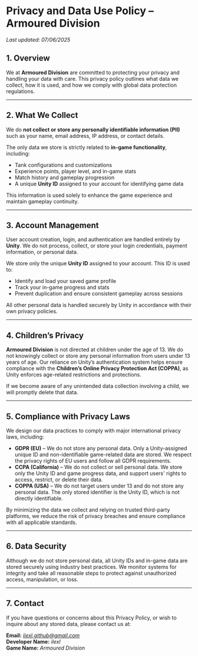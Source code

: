 # Privacy and Data Use Policy – Armoured Division

_Last updated: 07/06/2025_

## 1. Overview

We at **Armoured Division** are committed to protecting your privacy and handling your data with care. This privacy policy outlines what data we collect, how it is used, and how we comply with global data protection regulations.

---

## 2. What We Collect

We do **not collect or store any personally identifiable information (PII)** such as your name, email address, IP address, or contact details.

The only data we store is strictly related to **in-game functionality**, including:
- Tank configurations and customizations  
- Experience points, player level, and in-game stats  
- Match history and gameplay progression  
- A unique **Unity ID** assigned to your account for identifying game data

This information is used solely to enhance the game experience and maintain gameplay continuity.

---

## 3. Account Management

User account creation, login, and authentication are handled entirely by **Unity**. We do not process, collect, or store your login credentials, payment information, or personal data.

We store only the unique **Unity ID** assigned to your account. This ID is used to:
- Identify and load your saved game profile  
- Track your in-game progress and stats  
- Prevent duplication and ensure consistent gameplay across sessions

All other personal data is handled securely by Unity in accordance with their own privacy policies.

---

## 4. Children’s Privacy

**Armoured Division** is not directed at children under the age of 13. We do not knowingly collect or store any personal information from users under 13 years of age. Our reliance on Unity’s authentication system helps ensure compliance with the **Children’s Online Privacy Protection Act (COPPA)**, as Unity enforces age-related restrictions and protections.

If we become aware of any unintended data collection involving a child, we will promptly delete that data.

---

## 5. Compliance with Privacy Laws

We design our data practices to comply with major international privacy laws, including:

- **GDPR (EU)** – We do not store any personal data. Only a Unity-assigned unique ID and non-identifiable game-related data are stored. We respect the privacy rights of EU users and follow all GDPR requirements.  
- **CCPA (California)** – We do not collect or sell personal data. We store only the Unity ID and game progress data, and support users' rights to access, restrict, or delete their data.  
- **COPPA (USA)** – We do not target users under 13 and do not store any personal data. The only stored identifier is the Unity ID, which is not directly identifiable.

By minimizing the data we collect and relying on trusted third-party platforms, we reduce the risk of privacy breaches and ensure compliance with all applicable standards.

---

## 6. Data Security

Although we do not store personal data, all Unity IDs and in-game data are stored securely using industry best practices. We monitor systems for integrity and take all reasonable steps to protect against unauthorized access, manipulation, or loss.

---

## 7. Contact

If you have questions or concerns about this Privacy Policy, or wish to inquire about any stored data, please contact us at:

**Email:** *ilexl.github@gmail.com*  
**Developer Name:** *ilexl*  
**Game Name:** *Armoured Division*

